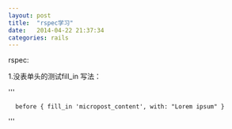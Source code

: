 ```yaml
---
layout: post
title:  "rspec学习"
date:   2014-04-22 21:37:34
categories: rails
---
```

rspec:

1.没表单头的测试fill_in 写法：

'''

      before { fill_in 'micropost_content', with: "Lorem ipsum" }
'''
